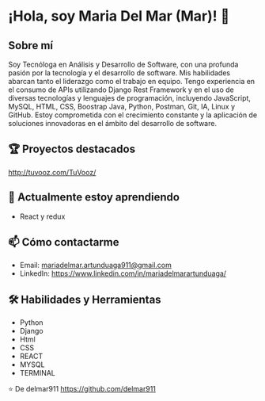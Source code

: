 # ¡Hola, soy Maria Del Mar (Mar)! 👋


## Sobre mí

Soy Tecnóloga en Análisis y Desarrollo de Software, con una profunda pasión por la tecnología y el desarrollo de software. Mis habilidades abarcan tanto el liderazgo como el trabajo en equipo. Tengo experiencia en el consumo de APIs utilizando Django Rest Framework y en el uso de diversas tecnologías y lenguajes de programación, incluyendo JavaScript, MySQL, HTML, CSS, Boostrap Java, Python, Postman, Git, IA, Linux y GitHub. Estoy comprometida con el crecimiento constante y la aplicación de soluciones innovadoras en el ámbito del desarrollo de software.

## 🏆 Proyectos destacados
http://tuvooz.com/TuVooz/

## 🌱 Actualmente estoy aprendiendo

- React y redux

## 📫 Cómo contactarme

- Email: mariadelmar.artunduaga911@gmail.com
- LinkedIn: https://www.linkedin.com/in/mariadelmarartunduaga/

## 🛠 Habilidades y Herramientas

- Python
- Django
- Html
- CSS
- REACT
- MYSQL
- TERMINAL
  
⭐️ De delmar911 https://github.com/delmar911
